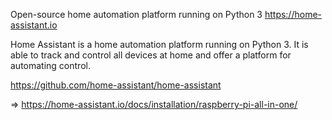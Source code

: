 Open-source home automation platform running on Python 3 https://home-assistant.io

Home Assistant is a home automation platform running on Python 3. It is able to track and control all devices at home and offer a platform for automating control.

https://github.com/home-assistant/home-assistant

=> https://home-assistant.io/docs/installation/raspberry-pi-all-in-one/

